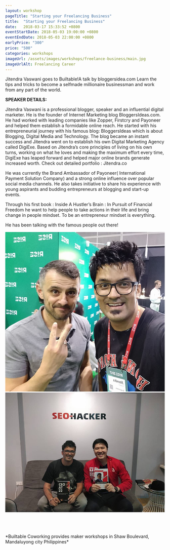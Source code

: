 ```yaml
---
layout: workshop
pageTitle: "Starting your Freelancing Business"
title:  "Starting your Freelancing Business"
date:   2018-03-17 15:33:52 +0800
eventStartDate: 2018-05-03 19:00:00 +0800
eventEndDate: 2018-05-03 22:00:00 +0800
earlyPrice: "300"
price: "500"
categories: workshops
imageUrl: /assets/images/workshops/freelance-business/main.jpg
imageUrlAlt: Freelancing Career
---
```



Jitendra Vaswani goes to Builtable!A talk by bloggersidea.com
Learn the tips and tricks to become a selfmade millionaire businessman and work from any part of the world.


**SPEAKER DETAILS:**

Jitendra Vaswani is a professional blogger, speaker and an influential digital marketer. He is the founder of Internet Marketing blog BloggersIdeas.com. He had worked with leading companies like Zopper, Firstcry and Payoneer and helped them establish a formidable online reach. He started with his entrepreneurial journey with his famous blog: BloggersIdeas which is about Blogging, Digital Media and Technology. The blog became an instant success and Jitendra went on to establish his own Digital Marketing Agency called DigiExe. Based on Jitendra’s core principles of living on his own turns, working on what he loves and making the maximum effort every time, DigiExe has leaped forward and helped major online brands generate increased worth. Check out detailed portfolio : Jitendra.co

He was currently the Brand Ambassador of Payoneer( International Payment Solution Company) and a strong online influence over popular social media channels. He also takes initiative to share his experience with young aspirants and budding entrepreneurs at blogging and start-up events.

Through his first book : Inside A Hustler’s Brain : In Pursuit of Financial Freedom he want to help people to take actions in their life and bring change in people mindset. To be an entrepreneur mindset is everything.

He has been talking with the famous people out there!


![gary vaynerchuk](/assets/images/workshops/freelance-business/garyv.jpg "gary vaynerchuk")
![Sean si](/assets/images/workshops/freelance-business/seansi.jpg "Sean si")



<br>
<br>
<br>
*Builtable Coworking provides maker workshops in Shaw Boulevard, Mandaluyong city Philippines* 
